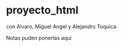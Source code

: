 proyecto_html
=============

con Alvaro, Miguel Angel y Alejandro Toquica

Notas puden ponerlas aqui
